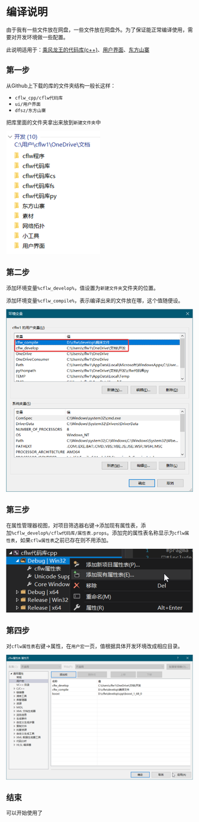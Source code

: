 # 编译说明
由于我有一些文件放在网盘，一些文件放在网盘外。为了保证能正常编译使用，需要对开发环境做一些配置。

此说明适用于：[乘风龙王的代码库(c++)](https://github.com/cflw/cflw_cpp)、[用户界面](https://github.com/cflw/ui)、[东方山寨](https://github.com/cflw/dfsz)

## 第一步
从Github上下载的库的文件夹结构一般长这样：
* `cflw_cpp/cflw代码库`
* `ui/用户界面`
* `dfsz/东方山寨`

把库里面的文件夹拿出来放到`新建文件夹`中

![](图片/编译说明1.png)


## 第二步
添加环境变量`%cflw_develop%`，值设置为`新建文件夹`文件夹的位置。

添加环境变量`%cflw_compile%`，表示编译出来的文件放在哪，这个值随便设。

![](图片/编译说明2.png)

## 第三步
在属性管理器视图，对项目筛选器右键→添加现有属性表，添加`%cflw_develop%/cflw代码库/属性表.props`。添加完的属性表名称显示为`cflw属性表`，如果`cflw属性表`之前已存在则不用添加。

![](图片/编译说明3.png)

## 第四步
对`cflw属性表`右键→属性，在`用户宏`一页，值根据具体开发环境改成相应目录。

![](图片/编译说明4.png)

## 结束
可以开始使用了